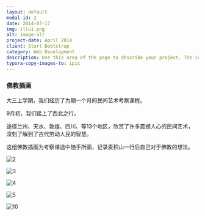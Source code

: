 ```yaml
---
layout: default
modal-id: 2
date: 2014-07-17
img: illu1.png
alt: image-alt
project-date: April 2014
client: Start Bootstrap
category: Web Development
description: Use this area of the page to describe your project. The icon above is part of a free icon set by <a href="https://sellfy.com/p/8Q9P/jV3VZ/">Flat Icons</a>. On their website, you can download their free set with 16 icons, or you can purchase the entire set with 146 icons for only $12!
typora-copy-images-to: ipic
---
```


### 佛教插画

大三上学期，我们经历了为期一个月的民间艺术考察课程。

9月初，我们踏上了西北之行。

途径兰州、天水、敦煌、四川、等13个地区，欣赏了许多震撼人心的民间艺术，深刻了解到了古代劳动人民的智慧。

这组佛教插画为考察课途中随手所画，记录麦积山一行后自己对于佛教的想法。



![2](http://ww2.sinaimg.cn/large/006tNc79gy1ff6rqmxzutj30jq0rt1kx.jpg)



![3](http://ww2.sinaimg.cn/large/006tNc79gy1ff6rqrymfkj30jq0rt1jf.jpg)



![4](http://ww1.sinaimg.cn/large/006tNc79gy1ff6rr17kucj30jq0rt4qp.jpg)



![5](http://ww1.sinaimg.cn/large/006tNc79gy1ff6rr4zu1lj30jq0rtkgs.jpg)





![10](http://ww3.sinaimg.cn/large/006tNc79gy1ff6rrb4lpxj30jq0e8wyw.jpg)